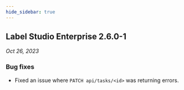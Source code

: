 ```yaml
---
hide_sidebar: true
---
```




## Label Studio Enterprise 2.6.0-1

*Oct 26, 2023*

### Bug fixes

- Fixed an issue where `PATCH api/tasks/<id>` was returning errors. 
